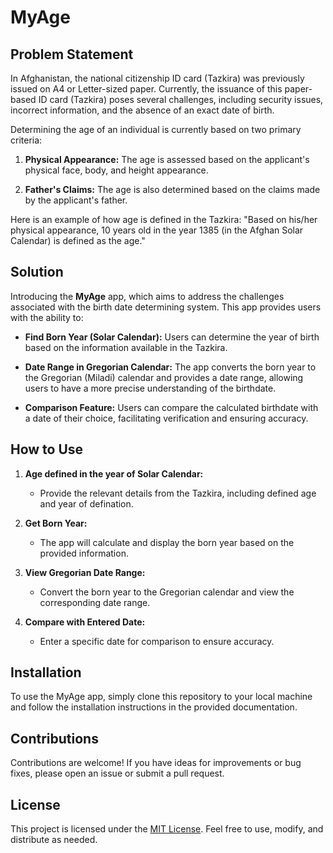 # MyAge

## Problem Statement

In Afghanistan, the national citizenship ID card (Tazkira) was previously issued on A4 or Letter-sized paper. Currently, the issuance of this paper-based ID card (Tazkira) poses several challenges, including security issues, incorrect information, and the absence of an exact date of birth.

Determining the age of an individual is currently based on two primary criteria:

1. **Physical Appearance:** The age is assessed based on the applicant's physical face, body, and height appearance.
   
2. **Father's Claims:** The age is also determined based on the claims made by the applicant's father.

Here is an example of how age is defined in the Tazkira: "Based on his/her physical appearance, 10 years old in the year 1385 (in the Afghan Solar Calendar) is defined as the age."

## Solution

Introducing the **MyAge** app, which aims to address the challenges associated with the birth date determining system. This app provides users with the ability to:

- **Find Born Year (Solar Calendar):** Users can determine the year of birth based on the information available in the Tazkira.

- **Date Range in Gregorian Calendar:** The app converts the born year to the Gregorian (Miladi) calendar and provides a date range, allowing users to have a more precise understanding of the birthdate.

- **Comparison Feature:** Users can compare the calculated birthdate with a date of their choice, facilitating verification and ensuring accuracy.

## How to Use

1. **Age defined in the year of Solar Calendar:**
   - Provide the relevant details from the Tazkira, including defined age and year of defination.

2. **Get Born Year:**
   - The app will calculate and display the born year based on the provided information.

3. **View Gregorian Date Range:**
   - Convert the born year to the Gregorian calendar and view the corresponding date range.

4. **Compare with Entered Date:**
   - Enter a specific date for comparison to ensure accuracy.

## Installation

To use the MyAge app, simply clone this repository to your local machine and follow the installation instructions in the provided documentation.

## Contributions

Contributions are welcome! If you have ideas for improvements or bug fixes, please open an issue or submit a pull request.

## License

This project is licensed under the [MIT License](LICENSE). Feel free to use, modify, and distribute as needed.
